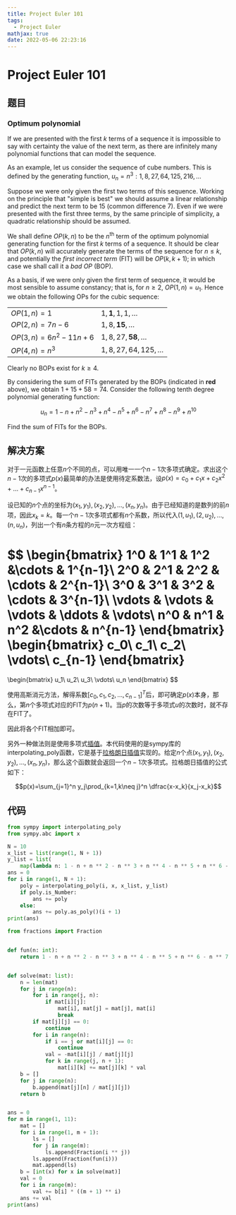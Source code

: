 ```yaml
---
title: Project Euler 101
tags:
  - Project Euler
mathjax: true
date: 2022-05-06 22:23:16
---
```


<escape><!-- more --></escape>
    
# Project Euler 101
## 题目
### Optimum polynomial


If we are presented with the first $k$ terms of a sequence it is impossible to say with certainty the value of the next term, as there are infinitely many polynomial functions that can model the sequence.

As an example, let us consider the sequence of cube numbers. This is defined by the generating function, $u_n = n^3: 1, 8, 27, 64, 125, 216, \dots$

Suppose we were only given the first two terms of this sequence. Working on the principle that "simple is best" we should assume a linear relationship and predict the next term to be $15$ (common difference $7$). Even if we were presented with the first three terms, by the same principle of simplicity, a quadratic relationship should be assumed.

We shall define $OP(k, n)$ to be the $n^{\mathrm{th}}$ term of the optimum polynomial generating function for the first $k$ terms of a sequence. It should be clear that $OP(k, n)$ will accurately generate the terms of the sequence for $n \leq k$, and potentially the *first incorrect term* (FIT) will be $OP(k, k+1)$; in which case we shall call it a *bad OP* (BOP).

As a basis, if we were only given the first term of sequence, it would be most sensible to assume constancy; that is, for $n \ge 2$, $OP(1, n) = u_1$.
Hence we obtain the following OPs for the cubic sequence:

|||
|-|-|
|$OP(1, n) = 1$|$1, \mathbf{1}, 1, 1, \dots$|
|$OP(2, n) = 7n−6$|$1, 8, \mathbf{15}, \dots$|
|$OP(3, n) = 6n^2−11n+6$|$1, 8, 27,\mathbf{58}, \dots$|
|$OP(4, n) = n^3$|$1, 8, 27, 64, 125, \dots$|

Clearly no BOPs exist for $k \ge 4$.

By considering the sum of FITs generated by the BOPs (indicated in **red** above), we obtain $1 + 15 + 58 = 74$.
Consider the following tenth degree polynomial generating function:

$$u_n = 1 − n + n^2 − n^3 + n^4 − n^5 + n^6 − n^7 + n^8 − n^9 + n^{10}$$

Find the sum of FITs for the BOPs.


## 解决方案

对于一元函数上任意$n$个不同的点，可以用唯一一个$n-1$次多项式确定。求出这个$n-1$次的多项式$p(x)$最简单的办法是使用待定系数法，设$p(x)=c_0+c_1x+c_2x^2+\dots+c_{n-1}x^{n-1}$。

设已知的$n$个点的坐标为$(x_1,y_1),(x_2,y_2),\dots,(x_n,y_n)$。由于已经知道的是数列的前$n$项，因此$x_k=k$。每一个$n-1$次多项式都有$n$个系数，所以代入$(1,u_1),(2,u_2),\dots,(n,u_n)$，列出一个有$n$条方程的$n$元一次方程组：

$$
\begin{bmatrix}
1^0 & 1^1 & 1^2 &\cdots  & 1^{n-1}\\
2^0 & 2^1 & 2^2 & \cdots & 2^{n-1}\\
3^0 & 3^1 & 3^2 & \cdots & 3^{n-1}\\
\vdots & \vdots & \vdots & \ddots  & \vdots\\
n^0 & n^1 & n^2 &\cdots  & n^{n-1}
\end{bmatrix}
\begin{bmatrix}
c_0\\
c_1\\
c_2\\
\vdots\\
c_{n-1}
\end{bmatrix}
=
\begin{bmatrix}
u_1\\
u_2\\
u_3\\
\vdots\\
u_n
\end{bmatrix}
$$

使用高斯消元方法，解得系数$[c_0,c_1,c_2,\dots,c_{n-1}]^T$后，即可确定$p(x)$本身，那么，第$n$个多项式对应的FIT为$p(n+1)$。当$p$的次数等于多项式$u$的次数时，就不存在FIT了。

因此将各个FIT相加即可。

另外一种做法则是使用多项式[插值](https://mathworld.wolfram.com/Interpolation.html)。本代码使用的是sympy库的interpolating_poly函数，它是基于[拉格朗日插值](https://mathworld.wolfram.com/LagrangeInterpolatingPolynomial.html)实现的。给定$n$个点$(x_1,y_1),(x_2,y_2),\dots,(x_n,y_n)$，那么这个函数就会返回一个$n-1$次多项式。拉格朗日插值的公式如下：

$$p(x)=\sum_{j=1}^n y_j\prod_{k=1,k\neq j}^n \dfrac{x-x_k}{x_j-x_k}$$


## 代码

```py
from sympy import interpolating_poly
from sympy.abc import x

N = 10
x_list = list(range(1, N + 1))
y_list = list(
    map(lambda n: 1 - n + n ** 2 - n ** 3 + n ** 4 - n ** 5 + n ** 6 - n ** 7 + n ** 8 - n ** 9 + n ** 10, x_list))
ans = 0
for i in range(1, N + 1):
    poly = interpolating_poly(i, x, x_list, y_list)
    if poly.is_Number:
        ans += poly
    else:
        ans += poly.as_poly()(i + 1)
print(ans)

```

```py
from fractions import Fraction


def fun(n: int):
    return 1 - n + n ** 2 - n ** 3 + n ** 4 - n ** 5 + n ** 6 - n ** 7 + n ** 8 - n ** 9 + n ** 10


def solve(mat: list):
    n = len(mat)
    for j in range(n):
        for i in range(j, n):
            if mat[i][j]:
                mat[i], mat[j] = mat[j], mat[i]
                break
        if mat[j][j] == 0:
            continue
        for i in range(n):
            if i == j or mat[i][j] == 0:
                continue
            val = -mat[i][j] / mat[j][j]
            for k in range(j, n + 1):
                mat[i][k] += mat[j][k] * val
    b = []
    for j in range(n):
        b.append(mat[j][n] / mat[j][j])
    return b


ans = 0
for m in range(1, 11):
    mat = []
    for i in range(1, m + 1):
        ls = []
        for j in range(m):
            ls.append(Fraction(i ** j))
        ls.append(Fraction(fun(i)))
        mat.append(ls)
    b = [int(x) for x in solve(mat)]
    val = 0
    for i in range(m):
        val += b[i] * ((m + 1) ** i)
    ans += val
print(ans)
```
